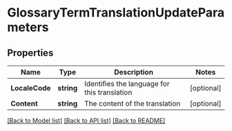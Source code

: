 # GlossaryTermTranslationUpdateParameters

## Properties

Name | Type | Description | Notes
------------ | ------------- | ------------- | -------------
**LocaleCode** | **string** | Identifies the language for this translation | [optional] 
**Content** | **string** | The content of the translation | [optional] 

[[Back to Model list]](../README.md#documentation-for-models) [[Back to API list]](../README.md#documentation-for-api-endpoints) [[Back to README]](../README.md)


